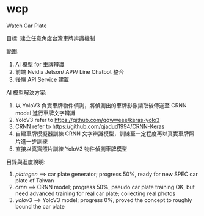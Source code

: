 # wcp
Watch Car Plate

目標: 建立任意角度台灣車牌辨識機制

範圍:
1. AI 模型 for 車牌辨識
2. 前端 Nvidia Jetson/ APP/ Line Chatbot 整合
3. 後端 API Service 建置

AI 模型解決方案:
1. 以 YoloV3 負責車牌物件偵測，將偵測出的車牌影像擷取後傳送至 CRNN model 進行車牌文字辨識
2. YoloV3 refer to https://github.com/qqwweee/keras-yolo3
3. CRNN refer to https://github.com/qjadud1994/CRNN-Keras
4. 自建車牌模擬器訓練 CRNN 文字辨識模型，訓練至一定程度再以真實車牌照片進一步訓練
5. 直接以真實照片訓練 YoloV3 物件偵測車牌模型

目錄與進度說明:
1. *plategen* ==>  car plate generator; progress 50%, ready for new SPEC car plate of Taiwan
2. *crnn* ==> CRNN model; progress 50%, pseudo car plate training OK, but need advanced training for real car plate; collecting real photos
3. *yolov3* ==> YoloV3 model; progress 0%, proved the concept to roughly bound the car plate
